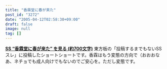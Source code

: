 ```yaml
---
title: "香霖堂に春が来た"
post_id: "3272"
date: "2005-04-12T02:58:30+09:00"
draft: false
image: null
tag: []
---
```



**[SS “香霖堂に春が来た” を見る (約700文字)](/tag/hentai-korin)** 東方板の「投稿するまでもないSSスレ」に投稿したショートショートです。香霖はもう変態の方向で（おおおな あ、ネチョでも成人向けでもないのでご安心を。ただし変態です。
